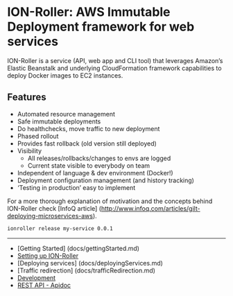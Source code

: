 # ION-Roller: AWS Immutable Deployment framework for web services

ION-Roller is a service (API, web app and CLI tool) that leverages Amazon’s Elastic Beanstalk and underlying CloudFormation framework capabilities to deploy Docker images to EC2 instances.

## Features

 - Automated resource management
 - Safe immutable deployments
 - Do healthchecks, move traffic to new deployment
 - Phased rollout
 - Provides fast rollback (old version still deployed)
 - Visibility
   * All releases/rollbacks/changes to envs are logged
   * Current state visible to everybody on team
 - Independent of language & dev environment (Docker!)
 - Deployment configuration management (and history tracking)
 - ‘Testing in production’ easy to implement

For a more thorough explanation of motivation and the concepts behind ION-Roller check [InfoQ article] (http://www.infoq.com/articles/gilt-deploying-microservices-aws).

```bash
ionroller release my-service 0.0.1
```

----------

 - [Getting Started] (docs/gettingStarted.md)
 - [Setting up ION-Roller](docs/serviceSetup.md)
 - [Deploying services] (docs/deployingServices.md)
 - [Traffic redirection] (docs/trafficRedirection.md)
 - [Development](docs/development.md)
 - [REST API - Apidoc](http://www.apidoc.me/gilt/ionroller-api)


